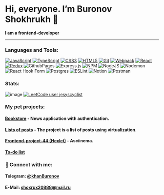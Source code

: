 <h1>Hi, everyone. I’m Buronov Shokhrukh 👋</h1>

<div>
  <p><b>I am a frontend-developer</b></p>
</div>

___

### Languages and Tools:
[![JavaScript](https://img.shields.io/badge/JavaScript-ES6-yellow?style=flat-square&logo=javascript)](https://developer.mozilla.org/en-US/docs/Web/JavaScript)
[![TypeScript](https://img.shields.io/badge/TypeScript-Next-blue?style=flat-square&logo=typescript)](https://www.typescriptlang.org/)
[![CSS3](https://img.shields.io/badge/CSS3-Styles-orange?style=flat-square&logo=css3)](https://developer.mozilla.org/en-US/docs/Web/CSS)
[![HTML5](https://img.shields.io/badge/HTML5-Markup-orange?style=flat-square&logo=html5)](https://developer.mozilla.org/en-US/docs/Web/HTML)
[![Git](https://img.shields.io/badge/Git-Version%20Control-red?style=flat-square&logo=git)](https://git-scm.com/)
[![Webpack](https://img.shields.io/badge/Webpack-Module%20Bundler-blueviolet?style=flat-square&logo=webpack)](https://webpack.js.org/)
[![React](https://img.shields.io/badge/React-Library-blue?style=flat-square&logo=react)](https://reactjs.org/)
[![Redux](https://img.shields.io/badge/Redux-State%20Management-purple?style=flat-square&logo=redux)](https://redux.js.org/)
![GithubPages](https://img.shields.io/badge/github%20pages-121013?style=for-the-badge&logo=github&logoColor=white)
![Express.js](https://img.shields.io/badge/express.js-%23404d59.svg?style=for-the-badge&logo=express&logoColor=%2361DAFB) 
![NPM](https://img.shields.io/badge/NPM-%23CB3837.svg?style=for-the-badge&logo=npm&logoColor=white)
![NodeJS](https://img.shields.io/badge/node.js-6DA55F?style=for-the-badge&logo=node.js&logoColor=white) ![Nodemon](https://img.shields.io/badge/NODEMON-%23323330.svg?style=for-the-badge&logo=nodemon&logoColor=%BBDEAD) ![React Hook Form](https://img.shields.io/badge/React%20Hook%20Form-%23EC5990.svg?style=for-the-badge&logo=reacthookform&logoColor=white)
![Postgres](https://img.shields.io/badge/postgres-%23316192.svg?style=for-the-badge&logo=postgresql&logoColor=white) 
![ESLint](https://img.shields.io/badge/ESLint-4B3263?style=for-the-badge&logo=eslint&logoColor=white) ![Notion](https://img.shields.io/badge/Notion-%23000000.svg?style=for-the-badge&logo=notion&logoColor=white) ![Postman](https://img.shields.io/badge/Postman-FF6C37?style=for-the-badge&logo=postman&logoColor=white)

### Stats:                                                                                                                                                                                                                                        
![image](https://www.codewars.com/users/shahmen2088/badges/small)
[![LeetCode user jesyscyclist](https://img.shields.io/badge/dynamic/json?style=flat&labelColor=black&color=%23ffa116&label=Solved&query=solved&url=https%3A%2F%2Fleetcode-badge.vercel.app%2Fapi%2Fusers%2Fjesyscyclist&logo=leetcode&logoColor=yellow)](https://leetcode.com/shahmen2088/)
                                                                                                                                
### My pet projects:
<h4>
   <a href=https://github.com/shahmen2088/astone-project>Bookstore</a>
    - News application with authentication.
</h4> 
<h4>
   <a href=https://github.com/shahmen2088/picasso_project>Lists of posts</a>
    - The project is a list of posts using virtualization.
</h4> 
<h4>
   <a href=https://github.com/shahmen2088/frontend-project-44>Frontend-project-44 (Hexlet)</a>
    - Asciinema.
</h4> 
<h4>
   <a href=https://github.com/shahmen2088/react-first-project>To-do list</a>
</h4> 
 

                                                                                                                                
<div>
  <h3>🤝 Connect with me:</h3>
  <h4>Telegram: <a href=https://t.me/khanBuronov>@khanBuronov</a></h4>                                                                                                           
  <h4>E-Mail: <a href="mailto:shoxrux20888@mail.ru">shoxrux20888@mail.ru</a></h4>                                                                                                       
 </div>
<!---
--->
